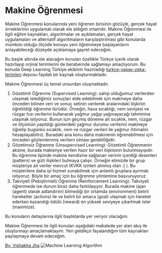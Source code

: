 # Makine Öğrenmesi
Makine Öğrenmesi konularında yeni öğrenen birisinin gözüyle, gerçek hayat örneklerinin uygulamalı olarak ele aldığım ortamdır. Makine Öğrenmesi ile ilgili eğitim kaynakları, algoritmalar ve açıklamaları, gerçek hayat uygulamaları ve alternatif algoritmaların karşılaştırılması gibi konularda mümkün olduğu ölçüde konuyu yeni öğrenmeye başlayanların anlayabileceği düzeyde açıklamaya gayret edeceğim.

Bu başlık altında ele alacağım konuları özellikle Türkçe içerik olarak hazırlayıp orjinal terimlerini de berabernde sağlamayı amaçlıyorum. Bu konuda Deep Learning Türkiye ekibinin hazırladığı [turkce-yapay-zeka-terimleri](https://github.com/deeplearningturkiye/turkce-yapay-zeka-terimleri) deposu faydalı bir kaynak oluşturmaktadır.

Makine Öğrenmesi üç temel unsurdan oluşmaktadır.
1. Gözetimli Öğrenme (Supervised Learning): sahip olduğumuz verilerden ulaşmak istediğimiz sonuçları elde edebilmek için makineye daha önceden bilinen veri ve sonuç setinin verilerek aralarındaki ilişkinin öğretildiği öğrenme türüdür. Örneğin, hava sıcaklığı, nem seviyesi ve rüzgar hızı verilerini kullanarak yağmur yağıp yağmayacağı tahminine ulaşmak istiyoruz. Bunun için geçmiş döneme ait sıcaklık, nem, rüzgar ve ölçümün yapıldığı günlerdeki yağmur durumu verilerini makineye öğretip bugünkü sıcaklık, nem ve rüzgar verileri ile yağmur ihtimalini hesaplayabiliriz. Buradaki ana konu daha makinenin öğrenebilmesi için önceden gözlemlenmiş verilern olması gerekliliğidir.
2. Gözetimsiz Öğrenme (Unsupervised Learning): Gözetimli Öğrenmenin aksine, burada makienye verilen hazır bir veri ilişkisinin bulunmayışıdır. Bu öğrenme tipinde makine kendisine sağlanan verinin içerdiği desenleri (pattern) ve gizli ilişkileri bulmaya çalışır. Örneğin elimizde bir grup müşteriye ait veriler mevcut (KVKK izinleri alınmış olan :) ). Bu müşterilere daha iyi hizmet sunabilmek için anlamlı gruplara ayırmak istiyoruz. Böyle bir amaç için bu öğrenme yöntemine başvuruyoruz.
3. Takviyeli (Pekiştirmeli) Öğrenme (Reinforcement Learning): Takviyeli öğrenmede ise durum biraz daha farklılaşıyor. Burada makine (ajan (agent) olarak adlandırılır) bilmediği bir ortamda (environment) belirli hareketler (actions) ile ve belirli bir amaca (goal) ulaşmak için hareket ederken kazandığı ödülü (reward) en yüksek seviyeye çıkartmak ister (maximize). 

Bu konuların detaylarına ilgili başlıklarda yer veriyor olacağım.

Makine Öğrenmesi ile ilgili konuları aşağıdaki makalede yer alan akış ile oluşturmayı amaçlamaktayım. Yeri geldikçe fayalandığım tüm kaynakları paylaşmaya devam edeceğim.

[By: Vishakha Jha](https://www.techleer.com/articles/203-machine-learning-algorithm-backbone-of-emerging-technologies/)
<img alt="Machine Learning Algorithm" src="https://s3.ap-south-1.amazonaws.com/techleer/207.jpg">
